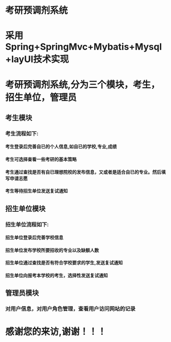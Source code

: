 # 考研预调剂系统

# 采用Spring+SpringMvc+Mybatis+Mysql+layUI技术实现

# 考研预调剂系统,分为三个模块，考生，招生单位，管理员

## 考生模块
### 考生流程如下:
#### 考生登录后完善自已的个人信息,如自已的学校,专业,成绩
#### 考生可选择查看一些考研的基本策略
#### 考生通过查找是否有自已理想院校的发布信息，又或者是适合自已的专业。然后填写申请志愿
#### 考生等待招生单位发送复试通知

## 招生单位模块
### 招生单位流程如下:
#### 招生单位登录后完善学校信息
#### 招生单位发布学校所要招收的专业以及缺额人数
#### 招生单位通过查找是否有符合学校要求的学生,发送复试通知
#### 招生单位向报考本学校的考生，选择性发送复试通知

## 管理员模块
### 对用户信息，对用户角色管理，查看用户访问网站的记录

# 感谢您的来访,谢谢！！！
